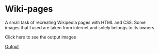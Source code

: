 # Wiki-pages
A small task of recreating Wikipedia pages with HTML and CSS. Some images that I used are taken from internet and solely belongs to its owners

Click here to see the output images

<a href="https://github.com/Rajashree215/Wiki-pages/tree/main/output">Output</a>
